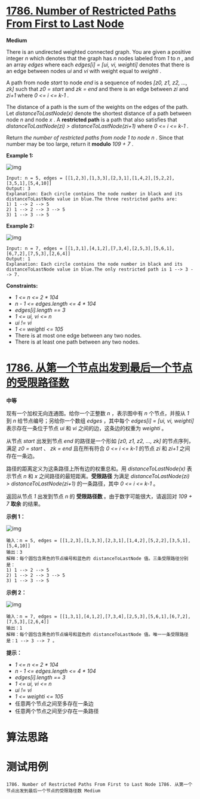 # [1786. Number of Restricted Paths From First to Last Node][enTitle]

**Medium**

There is an undirected weighted connected graph. You are given a positive integer  *n*  which denotes that the graph has  *n*  nodes labeled from  *1*  to  *n* , and an array  *edges*  where each  *edges[i] = [ui, vi, weighti]*  denotes that there is an edge between nodes  *ui*  and  *vi*  with weight equal to  *weighti* .

A path from node  *start*  to node  *end*  is a sequence of nodes  *[z0, z1, z2, ..., zk]*  such that  *z0 = start*  and  *zk = end*  and there is an edge between  *zi*  and  *zi+1*  where  *0 <= i <= k-1* .

The distance of a path is the sum of the weights on the edges of the path. Let  *distanceToLastNode(x)*  denote the shortest distance of a path between node  *n*  and node  *x* . A **restricted path**  is a path that also satisfies that  *distanceToLastNode(zi) > distanceToLastNode(zi+1)*  where  *0 <= i <= k-1* .

Return  *the number of restricted paths from node*   *1*   *to node*   *n* . Since that number may be too large, return it **modulo**   *109 + 7* .



**Example 1:** 

![img](https://assets.leetcode.com/uploads/2021/02/17/restricted_paths_ex1.png)

```
Input: n = 5, edges = [[1,2,3],[1,3,3],[2,3,1],[1,4,2],[5,2,2],[3,5,1],[5,4,10]]
Output: 3
Explanation: Each circle contains the node number in black and its distanceToLastNode value in blue.The three restricted paths are:
1) 1 --> 2 --> 5
2) 1 --> 2 --> 3 --> 5
3) 1 --> 3 --> 5

```

**Example 2:** 

![img](https://assets.leetcode.com/uploads/2021/02/17/restricted_paths_ex22.png)

```
Input: n = 7, edges = [[1,3,1],[4,1,2],[7,3,4],[2,5,3],[5,6,1],[6,7,2],[7,5,3],[2,6,4]]
Output: 1
Explanation: Each circle contains the node number in black and its distanceToLastNode value in blue.The only restricted path is 1 --> 3 --> 7.

```



**Constraints:** 

-  *1 <= n <= 2 * 104*  
-  *n - 1 <= edges.length <= 4 * 104*  
-  *edges[i].length == 3*  
-  *1 <= ui, vi <= n*  
-  *ui != vi*  
-  *1 <= weighti <= 105*  
- There is at most one edge between any two nodes. 
- There is at least one path between any two nodes.


# [1786. 从第一个节点出发到最后一个节点的受限路径数][cnTitle]

**中等**

现有一个加权无向连通图。给你一个正整数  *n*  ，表示图中有  *n*  个节点，并按从  *1*  到  *n*  给节点编号；另给你一个数组  *edges*  ，其中每个  *edges[i] = [ui, vi, weighti]*  表示存在一条位于节点  *ui*  和  *vi*  之间的边，这条边的权重为  *weighti*  。

从节点  *start*  出发到节点  *end*  的路径是一个形如  *[z0, z1, z2, ..., zk]*  的节点序列，满足  *z0 = start*  、 *zk = end*  且在所有符合  *0 <= i <= k-1*  的节点  *zi*  和  *zi+1*  之间存在一条边。

路径的距离定义为这条路径上所有边的权重总和。用  *distanceToLastNode(x)*  表示节点  *n*  和  *x*  之间路径的最短距离。**受限路径**  为满足  *distanceToLastNode(zi) > distanceToLastNode(zi+1)*  的一条路径，其中  *0 <= i <= k-1*  。

返回从节点  *1*  出发到节点  *n*  的 **受限路径数**  。由于数字可能很大，请返回对  *109 + 7*  **取余**  的结果。



**示例 1：** 

![img](https://assets.leetcode-cn.com/aliyun-lc-upload/uploads/2021/03/07/restricted_paths_ex1.png)

```
输入：n = 5, edges = [[1,2,3],[1,3,3],[2,3,1],[1,4,2],[5,2,2],[3,5,1],[5,4,10]]
输出：3
解释：每个圆包含黑色的节点编号和蓝色的 distanceToLastNode 值。三条受限路径分别是：
1) 1 --> 2 --> 5
2) 1 --> 2 --> 3 --> 5
3) 1 --> 3 --> 5

```

**示例 2：** 

![img](https://assets.leetcode-cn.com/aliyun-lc-upload/uploads/2021/03/07/restricted_paths_ex22.png)

```
输入：n = 7, edges = [[1,3,1],[4,1,2],[7,3,4],[2,5,3],[5,6,1],[6,7,2],[7,5,3],[2,6,4]]
输出：1
解释：每个圆包含黑色的节点编号和蓝色的 distanceToLastNode 值。唯一一条受限路径是：1 --> 3 --> 7 。
```



**提示：** 

-  *1 <= n <= 2 * 104*  
-  *n - 1 <= edges.length <= 4 * 104*  
-  *edges[i].length == 3*  
-  *1 <= ui, vi <= n*  
-  *ui != vi*  
-  *1 <= weighti <= 105*  
- 任意两个节点之间至多存在一条边 
- 任意两个节点之间至少存在一条路径




# 算法思路

# 测试用例
```
1786. Number of Restricted Paths From First to Last Node 1786. 从第一个节点出发到最后一个节点的受限路径数 Medium
```

[enTitle]: https://leetcode.com/problems/number-of-restricted-paths-from-first-to-last-node/
[cnTitle]: https://leetcode-cn.com/problems/number-of-restricted-paths-from-first-to-last-node/
